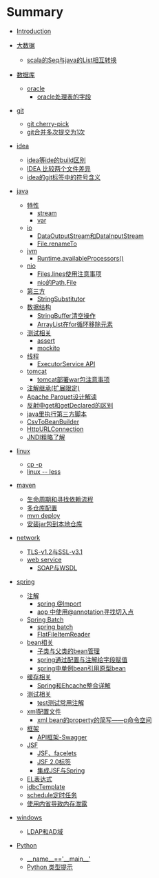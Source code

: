 # Summary

* [Introduction](README.md)

* [大数据]()
  * [scala的Seq与java的List相互转换](bigData//index.md)
* [数据库]()
  * [oracle]()
    * [oracle处理表的字段](db/oracle/index.md)
* [git]()
  * [git cherry-pick](git/cherry.md)
  * [git合并多次提交为1次](git/merge.md)
* [idea]()
  * [idea等ide的build区别](idea/build.md)
  * [IDEA 比较两个文件差异](idea/compare.md)
  * [idea的git标签中的符号含义](idea/git.md)
* [java]()
  * [特性]()
    * [stream](java/feature/stream.md)
    * [var](java/feature/var.md)
  * [io]()
    * [DataOutputStream和DataInputStream](java/io/dataIO.md)
    * [File.renameTo](java/io/rename.md.md)
  * [jvm]()
    * [Runtime.availableProcessors()](java/jvm/available.md)
  * [nio]()
    * [Files.lines使用注意事项](java/nio/files.md)
    * [nio的Path,File](java/nio/path.md)
  * [第三方]()
    * [StringSubstitutor](java/plugin/string.md)
  * [数据结构]()
    * [StringBuffer清空操作](java/dataStructure/clear.md)
    * [ArrayList在for循环移除元素](java/dataStructure/remove.md)
  * [测试相关]()
    * [assert](java/test/assert.md)
    * [mockito](java/test/mockito.md)
  * [线程]()
    * [ExecutorService API](java/thread/executorService.md)
  * [tomcat]()
    * [tomcat部署war包注意事项](java/tomcat/war.md)
  * [注解继承(扩展限定)](java/annotation.md)
  * [Apache Parquet设计解读](java/parquet.md)
  * [反射中get和getDeclared的区别](java/reflect.md)
  * [java里执行第三方脚本](java/script.md)
  * [CsvToBeanBuilder](java/transform.md)
  * [HttpURLConnection](java/urlConn.md.md)
  * [JNDI粗略了解](java/jndi.md)
* [linux]()
  * [cp -p](linux/cp.md)
  * [linux -- less](linux/less.md)
* [maven]()
  * [生命周期和寻找依赖流程](maven/lifeCycle.md)
  * [多仓库配置](maven/repository.md)
  * [mvn deploy](maven/distribution.md)
  * [安装jar包到本地仓库](maven/installfile.md)
* [network]()
  * [TLS-v1.2与SSL-v3.1](network/ssl.md)
  * [web service]()
    * [SOAP与WSDL](network/webService/soap.md)
* [spring]()
  * [注解]()
    * [spring @Import](spring/annotation/import.md)
    * [aop 中使用@annotation寻找切入点](spring/annotation/annotation.md)
  * [Spring Batch]()
    * [spring batch](spring/batch/index.md)
    * [FlatFileItemReader](spring/batch/fileItemReader.md)
  * [bean相关]()
    * [子类与父类的bean管理](spring/bean/beanManage.md)
    * [spring通过配置与注解给字段赋值](spring/bean/field.md)
    * [spring中单例bean引用原型bean](spring/bean/index.md)
  * [缓存相关]()
    * [Spring和Ehcache整合详解](spring/cache/ehcache.md)
  * [测试相关]()
    * [test测试常用注解](spring/test/index.md)
  * [xml配置文件]()
    * [xml bean的property的简写——p命令空间](spring/xml/p.md)
  * [框架]()
    * [API框架-Swagger](spring/framework/swagger.md)
  * [JSF]()
    * [JSF、facelets](spring/jsf/jsf.md)
    * [JSF 2.0标签](spring/jsf/tags.md)
    * [集成JSF与Spring](spring/jsf/jsf_spring.md)
  * [EL表达式](spring/el.md)
  * [jdbcTemplate](spring/jdbcTemplate.md)
  * [schedule定时任务](spring/schedule.md)
  * [使用内省导致内存泄露](spring/introspector.md)
* [windows]()
  * [LDAP和AD域](windows/adArea.md)
* [Python]()
  * [\_\_name\_\_=='\_\_main\_\_'](python/base.md)
  * [Python 类型提示](python/type.md)